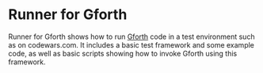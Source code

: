 # Runner for Gforth

Runner for Gforth shows how to run [Gforth](https://www.gnu.org/software/gforth/) code in a test environment such as on codewars.com. It includes a basic test framework and some example code, as well as basic scripts showing how to invoke Gforth using this framework. 